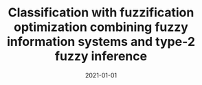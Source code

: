 ---
# Documentation: https://wowchemy.com/docs/managing-content/

title: Classification with fuzzification optimization combining fuzzy information
  systems and type-2 fuzzy inference
subtitle: ''
summary: ''
authors:
- tabakow
- Adrian Chłopowiec
- Adam Chłopowiec
- Adam Dłubak
tags: []
categories: []
date: '2021-01-01'
lastmod: 2022-10-07T05:46:49Z
featured: false
draft: false

# Featured image
# To use, add an image named `featured.jpg/png` to your page's folder.
# Focal points: Smart, Center, TopLeft, Top, TopRight, Left, Right, BottomLeft, Bottom, BottomRight.
image:
  caption: ''
  focal_point: ''
  preview_only: false

# Projects (optional).
#   Associate this post with one or more of your projects.
#   Simply enter your project's folder or file name without extension.
#   E.g. `projects = ["internal-project"]` references `content/project/deep-learning/index.md`.
#   Otherwise, set `projects = []`.
projects: []
publishDate: '2022-10-07T05:46:48.026695Z'
publication_types:
- '2'
abstract: ''
publication: '*Applied Sciences*'
doi: 10.3390/app11083484
---